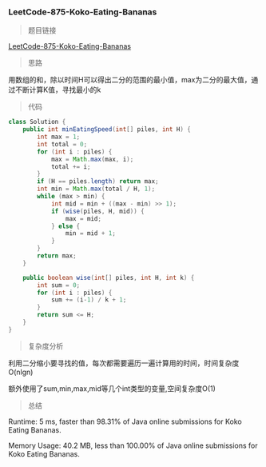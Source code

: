 ### LeetCode-875-Koko-Eating-Bananas

> 题目链接

[LeetCode-875-Koko-Eating-Bananas](https://leetcode.com/problems/koko-eating-bananas/)

> 思路

用数组的和，除以时间H可以得出二分的范围的最小值，max为二分的最大值，通过不断计算K值，寻找最小的k

> 代码

```java
class Solution {
    public int minEatingSpeed(int[] piles, int H) {
        int max = 1;
        int total = 0;
        for (int i : piles) {
            max = Math.max(max, i);
            total += i;
        }
        if (H == piles.length) return max;
        int min = Math.max(total / H, 1);
        while (max > min) {
            int mid = min + ((max - min) >> 1);
            if (wise(piles, H, mid)) {
                max = mid;
            } else {
                min = mid + 1;
            }
        }
        return max;
    }

    public boolean wise(int[] piles, int H, int k) {
        int sum = 0;
        for (int i : piles) {
            sum += (i-1) / k + 1;
        }
        return sum <= H;
    }
}
```

> 复杂度分析

利用二分缩小要寻找的值，每次都需要遍历一遍计算用的时间，时间复杂度O(nlgn)

额外使用了sum,min,max,mid等几个int类型的变量,空间复杂度O(1)

> 总结

Runtime: 5 ms, faster than 98.31% of Java online submissions for Koko Eating Bananas.

Memory Usage: 40.2 MB, less than 100.00% of Java online submissions for Koko Eating Bananas.
